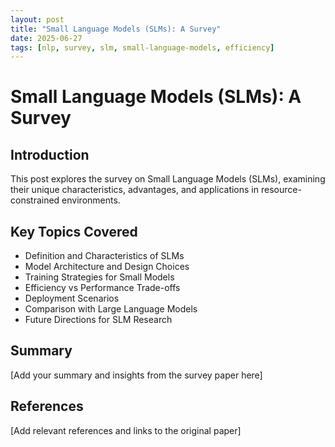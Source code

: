 ```yaml
---
layout: post
title: "Small Language Models (SLMs): A Survey"
date: 2025-06-27
tags: [nlp, survey, slm, small-language-models, efficiency]
---
```


# Small Language Models (SLMs): A Survey

## Introduction

This post explores the survey on Small Language Models (SLMs), examining their unique characteristics, advantages, and applications in resource-constrained environments.

## Key Topics Covered

- Definition and Characteristics of SLMs
- Model Architecture and Design Choices
- Training Strategies for Small Models
- Efficiency vs Performance Trade-offs
- Deployment Scenarios
- Comparison with Large Language Models
- Future Directions for SLM Research

## Summary

[Add your summary and insights from the survey paper here]

## References

[Add relevant references and links to the original paper]
